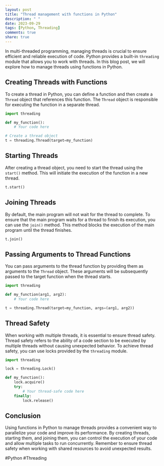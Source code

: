 ```yaml
---
layout: post
title: "Thread management with functions in Python"
description: " "
date: 2023-09-29
tags: [Python, Threading]
comments: true
share: true
---
```


In multi-threaded programming, managing threads is crucial to ensure efficient and reliable execution of code. Python provides a built-in `threading` module that allows you to work with threads. In this blog post, we will explore how to manage threads using functions in Python.

## Creating Threads with Functions

To create a thread in Python, you can define a function and then create a `Thread` object that references this function. The `Thread` object is responsible for executing the function in a separate thread.

```python
import threading

def my_function():
    # Your code here

# Create a thread object
t = threading.Thread(target=my_function)
```

## Starting Threads

After creating a thread object, you need to start the thread using the `start()` method. This will initiate the execution of the function in a new thread.

```python
t.start()
```

## Joining Threads

By default, the main program will not wait for the thread to complete. To ensure that the main program waits for a thread to finish its execution, you can use the `join()` method. This method blocks the execution of the main program until the thread finishes.

```python
t.join()
```

## Passing Arguments to Thread Functions

You can pass arguments to the thread function by providing them as arguments to the `Thread` object. These arguments will be subsequently passed to the target function when the thread starts.

```python
import threading

def my_function(arg1, arg2):
    # Your code here

t = threading.Thread(target=my_function, args=(arg1, arg2))
```

## Thread Safety

When working with multiple threads, it is essential to ensure thread safety. Thread safety refers to the ability of a code section to be executed by multiple threads without causing unexpected behavior. To achieve thread safety, you can use locks provided by the `threading` module.

```python
import threading

lock = threading.Lock()

def my_function():
    lock.acquire()
    try:
        # Your thread-safe code here
    finally:
        lock.release()
```

## Conclusion

Using functions in Python to manage threads provides a convenient way to parallelize your code and improve its performance. By creating threads, starting them, and joining them, you can control the execution of your code and allow multiple tasks to run concurrently. Remember to ensure thread safety when working with shared resources to avoid unexpected results.

#Python #Threading